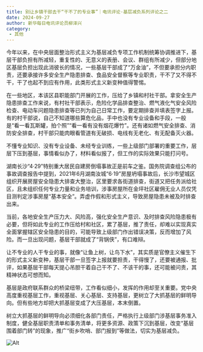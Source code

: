 ```yaml
---
title: 别让乡镇干部去干“干不了的专业事”｜电讯评论·基层减负系列评论之二
date: 2024-09-27
author: 新华每日电讯评论员柳泽兴
category:
 - 其他
---
```


今年以来，在中央层面整治形式主义为基层减负专项工作机制统筹协调推进下，基层干部负担有所减轻，重复性的、无意义的表册、会议、群组有所减少，但部分地区基层负担出现此消彼长的情况，一些基层干部成了“万金油”，不但要承担分内职责，还要承接许多安全生产隐患排查、食品安全督察等专业职责，干不了又不得不干，干了也起不到应有作用，此类形式主义新变种值得警惕。

在一些地区，本该区县职能部门开展的工作，压给了乡镇和村社干部。拿安全生产隐患排查工作来说，有村社干部表示，危险化学品排查整治、燃气液化气安全风险检查、电动车问题隐患排查等已列为自己日常工作，要定期排查并填表签字上报。有的村干部说，自己不知道哪些算危化品，手中也没有专业设备和手段，一般是“看一看瓦斯罐，拍个照”“看一看有没有烟花爆竹”。还有诸如燃气安全排查、消防安全排查，村干部只能肉眼看管道有无破损、电线有无老化、有无配备灭火器。

不懂专业知识、没有专业设备、未经专业训练，一些上级部门部署的重要工作，层层下压到基层，事情看似办了，材料看似报了，但工作的实际效果只能打问号。

湖南长沙“4·29”特别重大居民自建房倒塌事故正是前车之鉴。国务院调查组公布的事故调查报告中提到，2021年6月湖南汝城“6·19”房屋坍塌事故后，长沙市望城区组织开展房屋安全隐患大排查大整治，区里要求各街道排查，街道又把任务派给社区，且未组织任何专业力量和业务培训，涉事房屋所在金坪社区雇佣无业人员仅凭目测判定涉事房屋“基本安全”。弄虚作假和形式主义，导致房屋隐患未被及时排查出来。

当前，各地安全生产压力大、风险高，强化安全生产意识、及时排查风险隐患极有必要，但将如此专业的工作压给村和社区，累了基层，推了责任，却难以实现真实全面掌握辖区安全隐患的目的，可能导致上级部门作出错误决策，反而增加了风险。而一旦出现问题，基层干部就成了“背锅侠”，有口难辩。

让不专业的人干专业的事，就像“让鱼上树，让鸟下水”，其实质是官僚主义催生下的形式主义新变种，基层干部一旦签字上报就要担责，干得慢了，还要被通报、批评，如果基层干部每天提心吊胆干着自己干不了、不该干的事，还可能被问责，其精神状态可想而知。

基层是政府联系群众的桥梁纽带，工作看似细小，发挥的作用却至关重要。党中央高度重视基层工作，重视基层、关心基层、支持基层，更树立了大抓基层的鲜明导向。但有些地方却把大抓基层变成了大压基层，本末倒置。

树立大抓基层的鲜明导向必须细化各部门责任，严格执行上级部门涉基层事务准入制度，健全基层职责清单和事务清单，将更多资源、政策下沉到基层，改变“基层围着部门转”的现象，推广“街乡吹哨、部门报到”等做法，切实为基层减负。

![Alt](https://mmbiz.qpic.cn/sz_mmbiz_jpg/cuQuIn5ib4Jsnqj3ibvHeRyGeJP0fT0ud3A5ysCgZrAsTGgwOVG3MlRRzfYbHpU3cUXSfI3Nt0FA5w1iapnyvTiafA/640?wx_fmt=jpeg&from=appmsg&tp=webp&wxfrom=5&wx_lazy=1&wx_co=1)

[^锚点文字]: ...